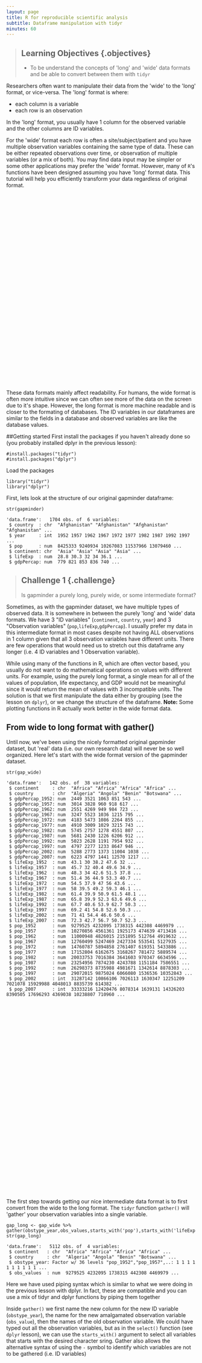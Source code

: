 ```yaml
---
layout: page
title: R for reproducible scientific analysis
subtitle: Dataframe manipulation with tidyr
minutes: 60
---
```




> ## Learning Objectives {.objectives}
>
> * To be understand the concepts of 'long' and 'wide' data formats and be able to convert between them with `tidyr`
>

Researchers often want to manipulate their data from the 'wide' to the 'long' format, or vice-versa. The 'long' format is where:

 - each column is a variable
 - each row is an observation

In the 'long' format, you usually have 1 column for the observed variable and the other columns are ID variables.


For the 'wide' format each row is often a site/subject/patient and you have multiple observation variables containing the same type of data. These can be either repeated observations over time, or observation of multiple variables (or a mix of both). You may find data input may be simpler or some other applications may prefer the 'wide' format. However, many of `R`'s functions have been designed assuming you have 'long' format data. This tutorial will help you efficiently transform your data regardless of original format.


<!--html_preserve--><div id="htmlwidget-1485" style="width:504px;height:504px;" class="grViz"></div>
<script type="application/json" data-for="htmlwidget-1485">{"x":{"diagram":"digraph html {\n\n    table1 [shape=none, margin=0, label=<\n       <TABLE BORDER=\"0\" CELLBORDER=\"0\" CELLSPACING=\"1\" CELLPADDING=\"6\">\n        <TR>\n            <TD BGCOLOR=\"#FF0000\" CELLPADDING=\"0\">ID</TD>\n            <TD BGCOLOR=\"#FF7400\" CELLPADDING=\"0\">a1</TD>\n            <TD BGCOLOR=\"#009999\" CELLPADDING=\"0\">a2</TD>\n            <TD BGCOLOR=\"#00CC00\" CELLPADDING=\"0\">a3</TD>\n        </TR>\n        \n        <TR>\n            <TD BGCOLOR=\"#FF0000\"></TD>\n            <TD BGCOLOR=\"#FF7400\"></TD>\n            <TD BGCOLOR=\"#009999\"></TD>\n            <TD BGCOLOR=\"#00CC00\"></TD>\n        </TR>\n        \n        <TR>\n            <TD BGCOLOR=\"#FF0000\"></TD>\n            <TD BGCOLOR=\"#FF7400\"></TD>\n            <TD BGCOLOR=\"#009999\"></TD>\n            <TD BGCOLOR=\"#00CC00\"></TD>\n        </TR>\n        \n        <TR>\n            <TD BGCOLOR=\"#FF0000\"></TD>\n            <TD BGCOLOR=\"#FF7400\"></TD>\n            <TD BGCOLOR=\"#009999\"></TD>\n            <TD BGCOLOR=\"#00CC00\"></TD>\n        </TR>\n    </TABLE>>];\n\ntable2 [shape=none, margin=0,label=<\n    <TABLE BORDER=\"0\" CELLBORDER=\"0\" CELLSPACING=\"1\" CELLPADDING=\"6\">\n        <TR>\n            <TD BGCOLOR=\"#FF0000\" CELLPADDING=\"0\">ID</TD>\n            <TD BGCOLOR=\"#FF0000\" CELLPADDING=\"0\">ID2</TD>\n            <TD BGCOLOR=\"#FF0000\" CELLPADDING=\"0\">A</TD>\n        </TR>\n        \n        <TR>\n            <TD BGCOLOR=\"#FF0000\">1</TD>\n            <TD BGCOLOR=\"#FF7400\">a1</TD>\n            <TD BGCOLOR=\"#FF7400\"></TD>\n        </TR>\n        \n        <TR>\n            <TD BGCOLOR=\"#FF0000\">2</TD>\n            <TD BGCOLOR=\"#FF7400\">a1</TD>\n            <TD BGCOLOR=\"#FF7400\"></TD>\n        </TR>\n        \n        <TR>\n            <TD BGCOLOR=\"#FF0000\">3</TD>\n            <TD BGCOLOR=\"#FF7400\">a1</TD>\n            <TD BGCOLOR=\"#FF7400\"></TD>\n        </TR>\n\n        <TR>\n            <TD BGCOLOR=\"#FF0000\">1</TD>\n            <TD BGCOLOR=\"#009999\">a2</TD>\n            <TD BGCOLOR=\"#009999\"></TD>\n        </TR>\n        \n        <TR>\n            <TD BGCOLOR=\"#FF0000\">2</TD>\n            <TD BGCOLOR=\"#009999\">a2</TD>\n            <TD BGCOLOR=\"#009999\"></TD>\n        </TR>\n        \n        <TR>\n            <TD BGCOLOR=\"#FF0000\">3</TD>\n            <TD BGCOLOR=\"#009999\">a2</TD>\n            <TD BGCOLOR=\"#009999\"></TD>\n        </TR>\n\n        <TR>\n            <TD BGCOLOR=\"#FF0000\">1</TD>\n            <TD BGCOLOR=\"#00CC00\">a3</TD>\n            <TD BGCOLOR=\"#00CC00\"></TD>\n        </TR>\n        \n        <TR>\n            <TD BGCOLOR=\"#FF0000\">2</TD>\n            <TD BGCOLOR=\"#00CC00\">a3</TD>\n            <TD BGCOLOR=\"#00CC00\"></TD>\n        </TR>\n        \n        <TR>\n            <TD BGCOLOR=\"#FF0000\">3</TD>\n            <TD BGCOLOR=\"#00CC00\">a3</TD>\n            <TD BGCOLOR=\"#00CC00\"></TD>\n        </TR>\n    </TABLE>>];\n   \n    subgraph {\n        rank = same; table1; table2;\n    }\n    \n\n    labelloc=\"t\";\n    label=\"wide      vs      long\";\n}\n","config":{"engine":"dot","options":null}},"evals":[]}</script><!--/html_preserve-->

These data formats mainly affect readability. For humans, the wide format is often more intuitive since we can often see more of the data on the screen due to it's shape. However, the long format is more machine readable and is closer to the formating of databases. The ID variables in our dataframes are similar to the fields in a database and observed variables are like the database values.

##Getting started
First install the packages if you haven't already done so (you probably installed dplyr in the previous lesson):

~~~{.r}
#install.packages("tidyr")
#install.packages("dplyr")
~~~

Load the packages

~~~{.r}
library("tidyr")
library("dplyr")
~~~

First, lets look at the structure of our original gapminder dataframe:

~~~{.r}
str(gapminder)
~~~



~~~{.output}
'data.frame':	1704 obs. of  6 variables:
 $ country  : chr  "Afghanistan" "Afghanistan" "Afghanistan" "Afghanistan" ...
 $ year     : int  1952 1957 1962 1967 1972 1977 1982 1987 1992 1997 ...
 $ pop      : num  8425333 9240934 10267083 11537966 13079460 ...
 $ continent: chr  "Asia" "Asia" "Asia" "Asia" ...
 $ lifeExp  : num  28.8 30.3 32 34 36.1 ...
 $ gdpPercap: num  779 821 853 836 740 ...

~~~

> ## Challenge 1 {.challenge}
>
> Is gapminder a purely long, purely wide, or some intermediate format?
>

Sometimes, as with the gapminder dataset, we have multiple types of observed data. It is somewhere in between the purely 'long' and 'wide' data formats. We have 3 "ID variables" (`continent`, `country`, `year`) and 3 "Observation variables" (`pop`,`lifeExp`,`gdpPercap`). I usually prefer my data in this intermediate format in most cases despite not having ALL observations in 1 column given that all 3 observation variables have different units. There are few operations that would need us to stretch out this dataframe any longer (i.e. 4 ID variables and 1 Observation variable).

While using many of the functions in R, which are often vector based, you usually do not want to do mathematical operations on values with different units. For example, using the purely long format, a single mean for all of the values of population, life expectancy, and GDP would not be meaningful since it would return the mean of values with 3 incompatible units. The solution is that we first manipulate the data either by grouping (see the lesson on `dplyr`), or we change the structure of the dataframe.
**Note:** Some plotting functions in R actually work better in the wide format data.

## From wide to long format with gather()
Until now, we've been using the nicely formatted original gapminder dataset, but 'real' data (i.e. our own research data) will never be so well organized. Here let's start with the wide format version of the gapminder dataset.


~~~{.r}
str(gap_wide)
~~~



~~~{.output}
'data.frame':	142 obs. of  38 variables:
 $ continent     : chr  "Africa" "Africa" "Africa" "Africa" ...
 $ country       : chr  "Algeria" "Angola" "Benin" "Botswana" ...
 $ gdpPercap_1952: num  2449 3521 1063 851 543 ...
 $ gdpPercap_1957: num  3014 3828 960 918 617 ...
 $ gdpPercap_1962: num  2551 4269 949 984 723 ...
 $ gdpPercap_1967: num  3247 5523 1036 1215 795 ...
 $ gdpPercap_1972: num  4183 5473 1086 2264 855 ...
 $ gdpPercap_1977: num  4910 3009 1029 3215 743 ...
 $ gdpPercap_1982: num  5745 2757 1278 4551 807 ...
 $ gdpPercap_1987: num  5681 2430 1226 6206 912 ...
 $ gdpPercap_1992: num  5023 2628 1191 7954 932 ...
 $ gdpPercap_1997: num  4797 2277 1233 8647 946 ...
 $ gdpPercap_2002: num  5288 2773 1373 11004 1038 ...
 $ gdpPercap_2007: num  6223 4797 1441 12570 1217 ...
 $ lifeExp_1952  : num  43.1 30 38.2 47.6 32 ...
 $ lifeExp_1957  : num  45.7 32 40.4 49.6 34.9 ...
 $ lifeExp_1962  : num  48.3 34 42.6 51.5 37.8 ...
 $ lifeExp_1967  : num  51.4 36 44.9 53.3 40.7 ...
 $ lifeExp_1972  : num  54.5 37.9 47 56 43.6 ...
 $ lifeExp_1977  : num  58 39.5 49.2 59.3 46.1 ...
 $ lifeExp_1982  : num  61.4 39.9 50.9 61.5 48.1 ...
 $ lifeExp_1987  : num  65.8 39.9 52.3 63.6 49.6 ...
 $ lifeExp_1992  : num  67.7 40.6 53.9 62.7 50.3 ...
 $ lifeExp_1997  : num  69.2 41 54.8 52.6 50.3 ...
 $ lifeExp_2002  : num  71 41 54.4 46.6 50.6 ...
 $ lifeExp_2007  : num  72.3 42.7 56.7 50.7 52.3 ...
 $ pop_1952      : num  9279525 4232095 1738315 442308 4469979 ...
 $ pop_1957      : num  10270856 4561361 1925173 474639 4713416 ...
 $ pop_1962      : num  11000948 4826015 2151895 512764 4919632 ...
 $ pop_1967      : num  12760499 5247469 2427334 553541 5127935 ...
 $ pop_1972      : num  14760787 5894858 2761407 619351 5433886 ...
 $ pop_1977      : num  17152804 6162675 3168267 781472 5889574 ...
 $ pop_1982      : num  20033753 7016384 3641603 970347 6634596 ...
 $ pop_1987      : num  23254956 7874230 4243788 1151184 7586551 ...
 $ pop_1992      : num  26298373 8735988 4981671 1342614 8878303 ...
 $ pop_1997      : num  29072015 9875024 6066080 1536536 10352843 ...
 $ pop_2002      : int  31287142 10866106 7026113 1630347 12251209 7021078 15929988 4048013 8835739 614382 ...
 $ pop_2007      : int  33333216 12420476 8078314 1639131 14326203 8390505 17696293 4369038 10238807 710960 ...

~~~

<!--html_preserve--><div id="htmlwidget-1307" style="width:504px;height:504px;" class="grViz"></div>
<script type="application/json" data-for="htmlwidget-1307">{"x":{"diagram":"digraph html {\n\n    table1 [shape=none, margin=0, label=<\n       <TABLE BORDER=\"0\" CELLBORDER=\"0\" CELLSPACING=\"1\" CELLPADDING=\"6\">\n        <TR>\n            <TD BGCOLOR=\"#FF0000\" CELLPADDING=\"0\">continent</TD>\n            <TD BGCOLOR=\"#FF0000\" CELLPADDING=\"0\">country</TD>\n            <TD BGCOLOR=\"#FF0000\" CELLPADDING=\"0\">gdpPercap_1952</TD>\n            <TD BGCOLOR=\"#FF0000\" CELLPADDING=\"0\">gdpPercap_1957</TD>\n            <TD BGCOLOR=\"#FF0000\" CELLPADDING=\"0\">gdpPercap_...</TD>\n            <TD BGCOLOR=\"#FF0000\" CELLPADDING=\"0\">lifeExp_1952</TD>\n            <TD BGCOLOR=\"#FF0000\" CELLPADDING=\"0\">lifeExp_1957</TD>\n            <TD BGCOLOR=\"#FF0000\" CELLPADDING=\"0\">lifeExp_...</TD>\n            <TD BGCOLOR=\"#FF0000\" CELLPADDING=\"0\">pop_1952</TD>\n            <TD BGCOLOR=\"#FF0000\" CELLPADDING=\"0\">pop_1957</TD>\n            <TD BGCOLOR=\"#FF0000\" CELLPADDING=\"0\">pop_...</TD>\n        </TR>\n        \n        <TR>\n            <TD BGCOLOR=\"#218C8D\" CELLPADDING=\"0\">Africa</TD>\n            <TD BGCOLOR=\"#6CCECB\" CELLPADDING=\"0\">Algeria</TD>\n            <TD BGCOLOR=\"#F9E559\" ></TD>\n            <TD BGCOLOR=\"#F9E559\" ></TD>\n            <TD BGCOLOR=\"#F9E559\" ></TD>\n            <TD BGCOLOR=\"#EF7126\" ></TD>\n            <TD BGCOLOR=\"#EF7126\" ></TD>\n            <TD BGCOLOR=\"#EF7126\" ></TD>\n            <TD BGCOLOR=\"#8EDC9D\" ></TD>\n            <TD BGCOLOR=\"#8EDC9D\" ></TD>\n            <TD BGCOLOR=\"#8EDC9D\" ></TD>\n        </TR>\n        \n        <TR>\n            <TD BGCOLOR=\"#218C8D\" CELLPADDING=\"0\">Africa</TD>\n            <TD BGCOLOR=\"#6CCECB\" CELLPADDING=\"0\">Angola</TD>\n            <TD BGCOLOR=\"#F9E559\" ></TD>\n            <TD BGCOLOR=\"#F9E559\" ></TD>\n            <TD BGCOLOR=\"#F9E559\" ></TD>\n            <TD BGCOLOR=\"#EF7126\" ></TD>\n            <TD BGCOLOR=\"#EF7126\" ></TD>\n            <TD BGCOLOR=\"#EF7126\" ></TD>\n            <TD BGCOLOR=\"#8EDC9D\" ></TD>\n            <TD BGCOLOR=\"#8EDC9D\" ></TD>\n            <TD BGCOLOR=\"#8EDC9D\" ></TD>\n        </TR>\n        \n        <TR>\n            <TD BGCOLOR=\"#218C8D\" CELLPADDING=\"0\">...</TD>\n            <TD BGCOLOR=\"#6CCECB\" CELLPADDING=\"0\">...</TD>\n            <TD BGCOLOR=\"#F9E559\" ></TD>\n            <TD BGCOLOR=\"#F9E559\" ></TD>\n            <TD BGCOLOR=\"#F9E559\" ></TD>\n            <TD BGCOLOR=\"#EF7126\" ></TD>\n            <TD BGCOLOR=\"#EF7126\" ></TD>\n            <TD BGCOLOR=\"#EF7126\" ></TD>\n            <TD BGCOLOR=\"#8EDC9D\" ></TD>\n            <TD BGCOLOR=\"#8EDC9D\" ></TD>\n            <TD BGCOLOR=\"#8EDC9D\" ></TD>\n        </TR>\n    </TABLE>>];\n\n    labelloc=\"t\";\n    label=\"wide format\";\n}\n","config":{"engine":"dot","options":null}},"evals":[]}</script><!--/html_preserve-->

The first step towards getting our nice intermediate data format is to first convert from the wide to the long format. The `tidyr` function `gather()` will 'gather' your observation variables into a single variable.


~~~{.r}
gap_long <- gap_wide %>% gather(obstype_year,obs_values,starts_with('pop'),starts_with('lifeExp'),starts_with('gdpPercap'))
str(gap_long)
~~~



~~~{.output}
'data.frame':	5112 obs. of  4 variables:
 $ continent   : chr  "Africa" "Africa" "Africa" "Africa" ...
 $ country     : chr  "Algeria" "Angola" "Benin" "Botswana" ...
 $ obstype_year: Factor w/ 36 levels "pop_1952","pop_1957",..: 1 1 1 1 1 1 1 1 1 1 ...
 $ obs_values  : num  9279525 4232095 1738315 442308 4469979 ...

~~~

Here we have used piping syntax which is similar to what we were doing in the previous lesson with dplyr. In fact, these are compatible and you can use a mix of tidyr and dplyr functions by piping them together

Inside `gather()` we first name the new column for the new ID variable (`obstype_year`), the name for the new amalgamated observation variable (`obs_value`), then the names of the old observation variable. We could have typed out all the observation variables, but as in the `select()` function (see `dplyr` lesson), we can use the `starts_with()` argument to select all variables that starts with the desired character sring. Gather also allows the alternative syntax of using the `-` symbol to identify which variables are not to be gathered (i.e. ID variables)

<!--html_preserve--><div id="htmlwidget-6361" style="width:504px;height:504px;" class="grViz"></div>
<script type="application/json" data-for="htmlwidget-6361">{"x":{"diagram":"digraph html {\n\n    table1 [shape=none, margin=0, label=<\n       <TABLE BORDER=\"0\" CELLBORDER=\"0\" CELLSPACING=\"1\" CELLPADDING=\"6\">\n        <TR>\n            <TD BGCOLOR=\"#FF0000\" CELLPADDING=\"0\">continent</TD>\n            <TD BGCOLOR=\"#FF0000\" CELLPADDING=\"0\">country</TD>\n            <TD BGCOLOR=\"#FF0000\" CELLPADDING=\"0\">obstype_year</TD>\n            <TD BGCOLOR=\"#FF0000\" CELLPADDING=\"0\">obs_value</TD>\n        </TR>\n        \n        <TR>\n            <TD BGCOLOR=\"#218C8D\" CELLPADDING=\"0\">Africa</TD>\n            <TD BGCOLOR=\"#6CCECB\" CELLPADDING=\"0\">Algeria</TD>\n            <TD BGCOLOR=\"#FF0000\" CELLPADDING=\"0\">gdpPercap_1952</TD>\n            <TD BGCOLOR=\"#F9E559\" ></TD>\n        </TR>\n\n        <TR>\n            <TD BGCOLOR=\"#218C8D\" CELLPADDING=\"0\">Africa</TD>\n            <TD BGCOLOR=\"#6CCECB\" CELLPADDING=\"0\">Algeria</TD>\n            <TD BGCOLOR=\"#FF0000\" CELLPADDING=\"0\">gdpPercap_1957</TD>\n            <TD BGCOLOR=\"#F9E559\" ></TD>\n        </TR>\n\n        <TR>\n            <TD BGCOLOR=\"#218C8D\" CELLPADDING=\"0\">Africa</TD>\n            <TD BGCOLOR=\"#6CCECB\" CELLPADDING=\"0\">Algeria</TD>\n            <TD BGCOLOR=\"#FF0000\" CELLPADDING=\"0\">gdpPercap_...</TD>\n            <TD BGCOLOR=\"#F9E559\" ></TD>\n        </TR>\n\n        <TR>\n            <TD BGCOLOR=\"#218C8D\" CELLPADDING=\"0\">Africa</TD>\n            <TD BGCOLOR=\"#6CCECB\" CELLPADDING=\"0\">Algeria</TD>\n            <TD BGCOLOR=\"#FF0000\" CELLPADDING=\"0\">lifeExp_1952</TD>\n            <TD BGCOLOR=\"#EF7126\" ></TD>\n        </TR>\n\n        <TR>\n            <TD BGCOLOR=\"#218C8D\" CELLPADDING=\"0\">Africa</TD>\n            <TD BGCOLOR=\"#6CCECB\" CELLPADDING=\"0\">Algeria</TD>\n            <TD BGCOLOR=\"#FF0000\" CELLPADDING=\"0\">lifeExp_1957</TD>\n            <TD BGCOLOR=\"#EF7126\" ></TD>\n        </TR>\n\n        <TR>\n            <TD BGCOLOR=\"#218C8D\" CELLPADDING=\"0\">Africa</TD>\n            <TD BGCOLOR=\"#6CCECB\" CELLPADDING=\"0\">Algeria</TD>\n            <TD BGCOLOR=\"#FF0000\" CELLPADDING=\"0\">lifeExp_...</TD>\n            <TD BGCOLOR=\"#EF7126\" ></TD>\n        </TR>\n\n        <TR>\n            <TD BGCOLOR=\"#218C8D\" CELLPADDING=\"0\">Africa</TD>\n            <TD BGCOLOR=\"#6CCECB\" CELLPADDING=\"0\">Algeria</TD>\n            <TD BGCOLOR=\"#FF0000\" CELLPADDING=\"0\">pop_1952</TD>\n            <TD BGCOLOR=\"#8EDC9D\" ></TD>\n        </TR>\n\n        <TR>\n            <TD BGCOLOR=\"#218C8D\" CELLPADDING=\"0\">Africa</TD>\n            <TD BGCOLOR=\"#6CCECB\" CELLPADDING=\"0\">Algeria</TD>\n            <TD BGCOLOR=\"#FF0000\" CELLPADDING=\"0\">pop_1957</TD>\n            <TD BGCOLOR=\"#8EDC9D\" ></TD>\n        </TR>\n\n        <TR>\n            <TD BGCOLOR=\"#218C8D\" CELLPADDING=\"0\">Africa</TD>\n            <TD BGCOLOR=\"#6CCECB\" CELLPADDING=\"0\">Algeria</TD>\n            <TD BGCOLOR=\"#FF0000\" CELLPADDING=\"0\">pop_...</TD>\n            <TD BGCOLOR=\"#8EDC9D\" ></TD>\n        </TR>\n        \n        <TR>\n            <TD BGCOLOR=\"#218C8D\" CELLPADDING=\"0\">Africa</TD>\n            <TD BGCOLOR=\"#6CCECB\" CELLPADDING=\"0\">Angola</TD>\n            <TD BGCOLOR=\"#FF0000\" CELLPADDING=\"0\">gdpPercap_1952</TD>\n            <TD BGCOLOR=\"#F9E559\" ></TD>\n        </TR>\n\n        <TR>\n            <TD BGCOLOR=\"#218C8D\" CELLPADDING=\"0\">Africa</TD>\n            <TD BGCOLOR=\"#6CCECB\" CELLPADDING=\"0\">Angola</TD>\n            <TD BGCOLOR=\"#FF0000\" CELLPADDING=\"0\">gdpPercap_1957</TD>\n            <TD BGCOLOR=\"#F9E559\" ></TD>\n        </TR>\n\n        <TR>\n            <TD BGCOLOR=\"#218C8D\" CELLPADDING=\"0\">Africa</TD>\n            <TD BGCOLOR=\"#6CCECB\" CELLPADDING=\"0\">Angola</TD>\n            <TD BGCOLOR=\"#FF0000\" CELLPADDING=\"0\">gdpPercap_...</TD>\n            <TD BGCOLOR=\"#F9E559\" ></TD>\n        </TR>\n\n        <TR>\n            <TD BGCOLOR=\"#218C8D\" CELLPADDING=\"0\">Africa</TD>\n            <TD BGCOLOR=\"#6CCECB\" CELLPADDING=\"0\">Angola</TD>\n            <TD BGCOLOR=\"#FF0000\" CELLPADDING=\"0\">lifeExp_1952</TD>\n            <TD BGCOLOR=\"#EF7126\" ></TD>\n        </TR>\n\n        <TR>\n            <TD BGCOLOR=\"#218C8D\" CELLPADDING=\"0\">Africa</TD>\n            <TD BGCOLOR=\"#6CCECB\" CELLPADDING=\"0\">Angola</TD>\n            <TD BGCOLOR=\"#FF0000\" CELLPADDING=\"0\">lifeExp_1957</TD>\n            <TD BGCOLOR=\"#EF7126\" ></TD>\n        </TR>\n\n        <TR>\n            <TD BGCOLOR=\"#218C8D\" CELLPADDING=\"0\">Africa</TD>\n            <TD BGCOLOR=\"#6CCECB\" CELLPADDING=\"0\">Angola</TD>\n            <TD BGCOLOR=\"#FF0000\" CELLPADDING=\"0\">lifeExp_...</TD>\n            <TD BGCOLOR=\"#EF7126\" ></TD>\n        </TR>\n\n        <TR>\n            <TD BGCOLOR=\"#218C8D\" CELLPADDING=\"0\">Africa</TD>\n            <TD BGCOLOR=\"#6CCECB\" CELLPADDING=\"0\">Angola</TD>\n            <TD BGCOLOR=\"#FF0000\" CELLPADDING=\"0\">pop_1952</TD>\n            <TD BGCOLOR=\"#8EDC9D\" ></TD>\n        </TR>\n\n        <TR>\n            <TD BGCOLOR=\"#218C8D\" CELLPADDING=\"0\">Africa</TD>\n            <TD BGCOLOR=\"#6CCECB\" CELLPADDING=\"0\">Angola</TD>\n            <TD BGCOLOR=\"#FF0000\" CELLPADDING=\"0\">pop_1957</TD>\n            <TD BGCOLOR=\"#8EDC9D\" ></TD>\n        </TR>\n\n        <TR>\n            <TD BGCOLOR=\"#218C8D\" CELLPADDING=\"0\">Africa</TD>\n            <TD BGCOLOR=\"#6CCECB\" CELLPADDING=\"0\">Angola</TD>\n            <TD BGCOLOR=\"#FF0000\" CELLPADDING=\"0\">pop_...</TD>\n            <TD BGCOLOR=\"#8EDC9D\" ></TD>\n        </TR>\n\n        <TR>\n            <TD BGCOLOR=\"#218C8D\" CELLPADDING=\"0\">Africa</TD>\n            <TD BGCOLOR=\"#6CCECB\" CELLPADDING=\"0\">...</TD>\n            <TD BGCOLOR=\"#FF0000\" CELLPADDING=\"0\">gdpPercap_1952</TD>\n            <TD BGCOLOR=\"#F9E559\" ></TD>\n        </TR>\n\n        <TR>\n            <TD BGCOLOR=\"#218C8D\" CELLPADDING=\"0\">Africa</TD>\n            <TD BGCOLOR=\"#6CCECB\" CELLPADDING=\"0\">...</TD>\n            <TD BGCOLOR=\"#FF0000\" CELLPADDING=\"0\">gdpPercap_1957</TD>\n            <TD BGCOLOR=\"#F9E559\" ></TD>\n        </TR>\n\n        <TR>\n            <TD BGCOLOR=\"#218C8D\" CELLPADDING=\"0\">Africa</TD>\n            <TD BGCOLOR=\"#6CCECB\" CELLPADDING=\"0\">...</TD>\n            <TD BGCOLOR=\"#FF0000\" CELLPADDING=\"0\">gdpPercap_...</TD>\n            <TD BGCOLOR=\"#F9E559\" ></TD>\n        </TR>\n\n        <TR>\n            <TD BGCOLOR=\"#218C8D\" CELLPADDING=\"0\">Africa</TD>\n            <TD BGCOLOR=\"#6CCECB\" CELLPADDING=\"0\">...</TD>\n            <TD BGCOLOR=\"#FF0000\" CELLPADDING=\"0\">lifeExp_1952</TD>\n            <TD BGCOLOR=\"#EF7126\" ></TD>\n        </TR>\n\n        <TR>\n            <TD BGCOLOR=\"#218C8D\" CELLPADDING=\"0\">Africa</TD>\n            <TD BGCOLOR=\"#6CCECB\" CELLPADDING=\"0\">...</TD>\n            <TD BGCOLOR=\"#FF0000\" CELLPADDING=\"0\">lifeExp_1957</TD>\n            <TD BGCOLOR=\"#EF7126\" ></TD>\n        </TR>\n\n        <TR>\n            <TD BGCOLOR=\"#218C8D\" CELLPADDING=\"0\">Africa</TD>\n            <TD BGCOLOR=\"#6CCECB\" CELLPADDING=\"0\">...</TD>\n            <TD BGCOLOR=\"#FF0000\" CELLPADDING=\"0\">lifeExp_...</TD>\n            <TD BGCOLOR=\"#EF7126\" ></TD>\n        </TR>\n\n        <TR>\n            <TD BGCOLOR=\"#218C8D\" CELLPADDING=\"0\">Africa</TD>\n            <TD BGCOLOR=\"#6CCECB\" CELLPADDING=\"0\">...</TD>\n            <TD BGCOLOR=\"#FF0000\" CELLPADDING=\"0\">pop_1952</TD>\n            <TD BGCOLOR=\"#8EDC9D\" ></TD>\n        </TR>\n\n        <TR>\n            <TD BGCOLOR=\"#218C8D\" CELLPADDING=\"0\">Africa</TD>\n            <TD BGCOLOR=\"#6CCECB\" CELLPADDING=\"0\">...</TD>\n            <TD BGCOLOR=\"#FF0000\" CELLPADDING=\"0\">pop_1957</TD>\n            <TD BGCOLOR=\"#8EDC9D\" ></TD>\n        </TR>\n\n        <TR>\n            <TD BGCOLOR=\"#218C8D\" CELLPADDING=\"0\">Africa</TD>\n            <TD BGCOLOR=\"#6CCECB\" CELLPADDING=\"0\">...</TD>\n            <TD BGCOLOR=\"#FF0000\" CELLPADDING=\"0\">pop_...</TD>\n            <TD BGCOLOR=\"#8EDC9D\" ></TD>\n        </TR>\n\n    </TABLE>>];\n\n    labelloc=\"t\";\n    label=\"long format\";\n}\n","config":{"engine":"dot","options":null}},"evals":[]}</script><!--/html_preserve-->


~~~{.r}
gap_long <- gap_wide %>% gather(obstype_year,obs_values,-continent,-country)
str(gap_long)
~~~



~~~{.output}
'data.frame':	5112 obs. of  4 variables:
 $ continent   : chr  "Africa" "Africa" "Africa" "Africa" ...
 $ country     : chr  "Algeria" "Angola" "Benin" "Botswana" ...
 $ obstype_year: Factor w/ 36 levels "gdpPercap_1952",..: 1 1 1 1 1 1 1 1 1 1 ...
 $ obs_values  : num  2449 3521 1063 851 543 ...

~~~

That may seem trivial with this particular dataframe, but sometimes you have 1 ID variable and 40 Observation variables with irregular variables names. The flexibility is a huge time saver!


Now `obstype_year` actually contains 2 pieces of information, the observation type (`pop`,`lifeExp`, or `gdpPercap`) and the `year`. We can use the `separate()` function to split the character strings into multiple variables


~~~{.r}
gap_long <- gap_long %>% separate(obstype_year,into=c('obs_type','year'),sep="_")
gap_long$year <- as.integer(gap_long$year)
~~~


> ## Challenge 2 {.challenge}
>
> Using `gap_long`, calculate the mean life expectancy, population, and gdpPercap for each continent.
>**Hint:** use the `group_by()` and `summarize()` functions we learned in the `dplyr` lesson
>

## From long to intermediate format with spread()
Now just to double-check our work, let's use the opposite of `gather()` to spread our observation variables back out with the aptly named `spread()`. We can then spread our `gap_long()` to the original intermediate format or the widest format. Let's start with the intermediate format.


~~~{.r}
gap_normal <- gap_long %>% spread(obs_type,obs_values)
dim(gap_normal)
~~~



~~~{.output}
[1] 1704    6

~~~



~~~{.r}
dim(gapminder)
~~~



~~~{.output}
[1] 1704    6

~~~



~~~{.r}
names(gap_normal)
~~~



~~~{.output}
[1] "continent" "country"   "year"      "gdpPercap" "lifeExp"   "pop"      

~~~



~~~{.r}
names(gapminder)
~~~



~~~{.output}
[1] "country"   "year"      "pop"       "continent" "lifeExp"   "gdpPercap"

~~~

Now we've got an intermediate dataframe `gap_normal` with the same dimensions as the original `gapminder`, but the order of the variables is different. Let's fix that before checking if they are `all.equal()`.


~~~{.r}
gap_normal <- gap_normal[,names(gapminder)]
all.equal(gap_normal,gapminder)
~~~



~~~{.output}
[1] "Component \"country\": 1704 string mismatches"              
[2] "Component \"pop\": Mean relative difference: 1.634504"      
[3] "Component \"continent\": 1212 string mismatches"            
[4] "Component \"lifeExp\": Mean relative difference: 0.203822"  
[5] "Component \"gdpPercap\": Mean relative difference: 1.162302"

~~~



~~~{.r}
head(gap_normal)
~~~



~~~{.output}
  country year      pop continent lifeExp gdpPercap
1 Algeria 1952  9279525    Africa  43.077  2449.008
2 Algeria 1957 10270856    Africa  45.685  3013.976
3 Algeria 1962 11000948    Africa  48.303  2550.817
4 Algeria 1967 12760499    Africa  51.407  3246.992
5 Algeria 1972 14760787    Africa  54.518  4182.664
6 Algeria 1977 17152804    Africa  58.014  4910.417

~~~



~~~{.r}
head(gapminder)
~~~



~~~{.output}
      country year      pop continent lifeExp gdpPercap
1 Afghanistan 1952  8425333      Asia  28.801  779.4453
2 Afghanistan 1957  9240934      Asia  30.332  820.8530
3 Afghanistan 1962 10267083      Asia  31.997  853.1007
4 Afghanistan 1967 11537966      Asia  34.020  836.1971
5 Afghanistan 1972 13079460      Asia  36.088  739.9811
6 Afghanistan 1977 14880372      Asia  38.438  786.1134

~~~

We're almost there, the original was sorted by `country`, `continent`, then `year`.


~~~{.r}
gap_normal <- gap_normal %>% arrange(country,continent,year)
all.equal(gap_normal,gapminder)
~~~



~~~{.output}
[1] TRUE

~~~

That's great! We've gone from the longest format back to the intermediate and we didn't introduce any errors in our code.

Now lets convert the long all the way back to the wide. In the wide format, we will keep country and continent as ID variables and spread the observations across the 3 metrics (`pop`,`lifeExp`,`gdpPercap`) and time (`year`). First we need to create appropriate labels for all our new variables (time*metric combinations) and we also need to unify our ID variables to simplify the process of defining `gap_wide`


~~~{.r}
gap_temp <- gap_long %>% unite(var_ID,continent,country,sep="_")
str(gap_temp)
~~~



~~~{.output}
'data.frame':	5112 obs. of  4 variables:
 $ var_ID    : chr  "Africa_Algeria" "Africa_Angola" "Africa_Benin" "Africa_Botswana" ...
 $ obs_type  : chr  "gdpPercap" "gdpPercap" "gdpPercap" "gdpPercap" ...
 $ year      : int  1952 1952 1952 1952 1952 1952 1952 1952 1952 1952 ...
 $ obs_values: num  2449 3521 1063 851 543 ...

~~~



~~~{.r}
gap_temp <- gap_long %>%
    unite(ID_var,continent,country,sep="_") %>%
    unite(var_names,obs_type,year,sep="_")
str(gap_temp)
~~~



~~~{.output}
'data.frame':	5112 obs. of  3 variables:
 $ ID_var    : chr  "Africa_Algeria" "Africa_Angola" "Africa_Benin" "Africa_Botswana" ...
 $ var_names : chr  "gdpPercap_1952" "gdpPercap_1952" "gdpPercap_1952" "gdpPercap_1952" ...
 $ obs_values: num  2449 3521 1063 851 543 ...

~~~

Using `unite()` we now have a single ID variable which is a combination of `continent`,`country`,and we have defined variable names. We're now ready to pipe in `spread()`  


~~~{.r}
gap_wide_new <- gap_long %>% 
    unite(ID_var,continent,country,sep="_") %>%
    unite(var_names,obs_type,year,sep="_") %>%
    spread(var_names,obs_values)
str(gap_wide_new)
~~~



~~~{.output}
'data.frame':	142 obs. of  37 variables:
 $ ID_var        : chr  "Africa_Algeria" "Africa_Angola" "Africa_Benin" "Africa_Botswana" ...
 $ gdpPercap_1952: num  2449 3521 1063 851 543 ...
 $ gdpPercap_1957: num  3014 3828 960 918 617 ...
 $ gdpPercap_1962: num  2551 4269 949 984 723 ...
 $ gdpPercap_1967: num  3247 5523 1036 1215 795 ...
 $ gdpPercap_1972: num  4183 5473 1086 2264 855 ...
 $ gdpPercap_1977: num  4910 3009 1029 3215 743 ...
 $ gdpPercap_1982: num  5745 2757 1278 4551 807 ...
 $ gdpPercap_1987: num  5681 2430 1226 6206 912 ...
 $ gdpPercap_1992: num  5023 2628 1191 7954 932 ...
 $ gdpPercap_1997: num  4797 2277 1233 8647 946 ...
 $ gdpPercap_2002: num  5288 2773 1373 11004 1038 ...
 $ gdpPercap_2007: num  6223 4797 1441 12570 1217 ...
 $ lifeExp_1952  : num  43.1 30 38.2 47.6 32 ...
 $ lifeExp_1957  : num  45.7 32 40.4 49.6 34.9 ...
 $ lifeExp_1962  : num  48.3 34 42.6 51.5 37.8 ...
 $ lifeExp_1967  : num  51.4 36 44.9 53.3 40.7 ...
 $ lifeExp_1972  : num  54.5 37.9 47 56 43.6 ...
 $ lifeExp_1977  : num  58 39.5 49.2 59.3 46.1 ...
 $ lifeExp_1982  : num  61.4 39.9 50.9 61.5 48.1 ...
 $ lifeExp_1987  : num  65.8 39.9 52.3 63.6 49.6 ...
 $ lifeExp_1992  : num  67.7 40.6 53.9 62.7 50.3 ...
 $ lifeExp_1997  : num  69.2 41 54.8 52.6 50.3 ...
 $ lifeExp_2002  : num  71 41 54.4 46.6 50.6 ...
 $ lifeExp_2007  : num  72.3 42.7 56.7 50.7 52.3 ...
 $ pop_1952      : num  9279525 4232095 1738315 442308 4469979 ...
 $ pop_1957      : num  10270856 4561361 1925173 474639 4713416 ...
 $ pop_1962      : num  11000948 4826015 2151895 512764 4919632 ...
 $ pop_1967      : num  12760499 5247469 2427334 553541 5127935 ...
 $ pop_1972      : num  14760787 5894858 2761407 619351 5433886 ...
 $ pop_1977      : num  17152804 6162675 3168267 781472 5889574 ...
 $ pop_1982      : num  20033753 7016384 3641603 970347 6634596 ...
 $ pop_1987      : num  23254956 7874230 4243788 1151184 7586551 ...
 $ pop_1992      : num  26298373 8735988 4981671 1342614 8878303 ...
 $ pop_1997      : num  29072015 9875024 6066080 1536536 10352843 ...
 $ pop_2002      : num  31287142 10866106 7026113 1630347 12251209 ...
 $ pop_2007      : num  33333216 12420476 8078314 1639131 14326203 ...

~~~

> ## Challenge 3 {.challenge}
>
> Take this 1 step further and create a `gap_ludicrously_wide` format data by spreading over countries, year and the 3 metrics?
>**Hint** this new dataframe should only have 5 rows.
>

Now we have a great 'wide' format dataframe, but the `ID_var` could be more usable, let's separate it into 2 variables with `separate()`



~~~{.r}
gap_wide_betterID <- separate(gap_wide_new,ID_var,c("continent","country"),sep="_")
gap_wide_betterID <- gap_long %>% 
    unite(ID_var,continent,country,sep="_") %>%
    unite(var_names,obs_type,year,sep="_") %>%
    spread(var_names,obs_values) %>%
    separate(ID_var,c("continent","country"),sep="_")
str(gap_wide_betterID)
~~~



~~~{.output}
'data.frame':	142 obs. of  38 variables:
 $ continent     : chr  "Africa" "Africa" "Africa" "Africa" ...
 $ country       : chr  "Algeria" "Angola" "Benin" "Botswana" ...
 $ gdpPercap_1952: num  2449 3521 1063 851 543 ...
 $ gdpPercap_1957: num  3014 3828 960 918 617 ...
 $ gdpPercap_1962: num  2551 4269 949 984 723 ...
 $ gdpPercap_1967: num  3247 5523 1036 1215 795 ...
 $ gdpPercap_1972: num  4183 5473 1086 2264 855 ...
 $ gdpPercap_1977: num  4910 3009 1029 3215 743 ...
 $ gdpPercap_1982: num  5745 2757 1278 4551 807 ...
 $ gdpPercap_1987: num  5681 2430 1226 6206 912 ...
 $ gdpPercap_1992: num  5023 2628 1191 7954 932 ...
 $ gdpPercap_1997: num  4797 2277 1233 8647 946 ...
 $ gdpPercap_2002: num  5288 2773 1373 11004 1038 ...
 $ gdpPercap_2007: num  6223 4797 1441 12570 1217 ...
 $ lifeExp_1952  : num  43.1 30 38.2 47.6 32 ...
 $ lifeExp_1957  : num  45.7 32 40.4 49.6 34.9 ...
 $ lifeExp_1962  : num  48.3 34 42.6 51.5 37.8 ...
 $ lifeExp_1967  : num  51.4 36 44.9 53.3 40.7 ...
 $ lifeExp_1972  : num  54.5 37.9 47 56 43.6 ...
 $ lifeExp_1977  : num  58 39.5 49.2 59.3 46.1 ...
 $ lifeExp_1982  : num  61.4 39.9 50.9 61.5 48.1 ...
 $ lifeExp_1987  : num  65.8 39.9 52.3 63.6 49.6 ...
 $ lifeExp_1992  : num  67.7 40.6 53.9 62.7 50.3 ...
 $ lifeExp_1997  : num  69.2 41 54.8 52.6 50.3 ...
 $ lifeExp_2002  : num  71 41 54.4 46.6 50.6 ...
 $ lifeExp_2007  : num  72.3 42.7 56.7 50.7 52.3 ...
 $ pop_1952      : num  9279525 4232095 1738315 442308 4469979 ...
 $ pop_1957      : num  10270856 4561361 1925173 474639 4713416 ...
 $ pop_1962      : num  11000948 4826015 2151895 512764 4919632 ...
 $ pop_1967      : num  12760499 5247469 2427334 553541 5127935 ...
 $ pop_1972      : num  14760787 5894858 2761407 619351 5433886 ...
 $ pop_1977      : num  17152804 6162675 3168267 781472 5889574 ...
 $ pop_1982      : num  20033753 7016384 3641603 970347 6634596 ...
 $ pop_1987      : num  23254956 7874230 4243788 1151184 7586551 ...
 $ pop_1992      : num  26298373 8735988 4981671 1342614 8878303 ...
 $ pop_1997      : num  29072015 9875024 6066080 1536536 10352843 ...
 $ pop_2002      : num  31287142 10866106 7026113 1630347 12251209 ...
 $ pop_2007      : num  33333216 12420476 8078314 1639131 14326203 ...

~~~



~~~{.r}
all.equal(gap_wide,gap_wide_betterID)
~~~



~~~{.output}
[1] TRUE

~~~

There and back again!

> ## Solution to Challenge 1 {.challenge}
>
> The original gapminder data.frame is in an intermediate format. It is not purely long since it had multiple observation variables (`pop`,`lifeExp`,`gdpPercap`).
>
>

> ## Solution to Challenge 2 {.challenge}
>
>~~~{.r}
>gap_long %>% group_by(continent,obs_type) %>%
>    summarize(means=mean(obs_values))
>~~~
>
>
>
>~~~{.output}
>Source: local data frame [15 x 3]
>Groups: continent [?]
>
>   continent  obs_type        means
>       (chr)     (chr)        (dbl)
>1     Africa gdpPercap 2.193755e+03
>2     Africa   lifeExp 4.886533e+01
>3     Africa       pop 9.916003e+06
>4   Americas gdpPercap 7.136110e+03
>5   Americas   lifeExp 6.465874e+01
>6   Americas       pop 2.450479e+07
>7       Asia gdpPercap 7.902150e+03
>8       Asia   lifeExp 6.006490e+01
>9       Asia       pop 7.703872e+07
>10    Europe gdpPercap 1.446948e+04
>11    Europe   lifeExp 7.190369e+01
>12    Europe       pop 1.716976e+07
>13   Oceania gdpPercap 1.862161e+04
>14   Oceania   lifeExp 7.432621e+01
>15   Oceania       pop 8.874672e+06
>
>~~~

> ## Solution to Challenge 3 {.challenge}
>
>~~~{.r}
>gap_ludicrously_wide <- gap_long %>% 
>    unite(var_names,obs_type,year,country,sep="_") %>%
>    spread(var_names,obs_values)
>~~~


## Other great resources
[Data Wrangling Cheat sheet](https://www.rstudio.com/wp-content/uploads/2015/02/data-wrangling-cheatsheet.pdf)
[Introduction to tidyr](https://cran.r-project.org/web/packages/tidyr/vignettes/tidy-data.html)	 
